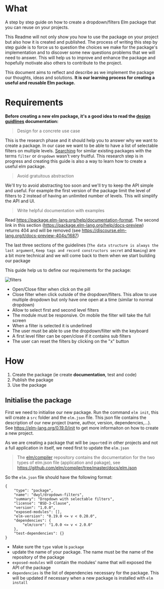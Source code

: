 # What

A step by step guide on how to create a dropdown/filters
Elm package that you can reuse on your projects.

This Readme will not only show you how to use the package on your project but
also how it is created and published.
The process of writing this step by step guide
is to force us to question the choices we make for the package's implementation
and to discover some new questions problems that we will need to answer.
This will help us to improve and enhance the package and
hopefully motivate also others to contribute to the project.

This document aims to reflect and describe as we implement the package our thoughts, ideas and solutions. **It is our learning process for creating a useful and reusable Elm package.**

# Requirements

**Before creating a new elm package, it's a good idea to read the
[design guidlines](https://package.elm-lang.org/help/design-guidelines) documentation:**

> Design for a concrete use case

This is the research phase and it should help you to answer why
we want to create a package. In our case we want to be able to
have a list of selectable filters on multiple levels.
[Searching](https://package.elm-lang.org/) for similar existing packages with the terms
`filter` or `dropdown` wasn't very fruitful.
This research step is in progress and creating this guide is also a way to learn
how to create a useful elm package.

> Avoid gratuitous abstraction

We'll try to avoid abstracting too soon and we'll try to keep the API simple and useful.
For example the first version of the package limit the level of filters to 2
instead of having an unlimited number of levels. This will simplify the API and UI.

> Write helpful documentation with examples

Read https://package.elm-lang.org/help/documentation-format.
The second link in this section (https://package.elm-lang.org/help/docs-preview) returns 404
and will be removed (see https://discourse.elm-lang.org/t/docs-preview-404s/1687)

The last three sections of the guidelines
(`The data structure is always the last argument`, `Keep tags and record constructors secret` and `Naming`)
are a bit more technical and we will come back to them when we start building our package

This guide help us to define our requirements for the package:

![filters](https://user-images.githubusercontent.com/6057298/49383414-9409ae80-f710-11e8-9a00-e092bbf4ad29.png)

- Open/Close filter when click on the pill
- Close filter when click outside of the dropdown/filters.
  This allow to use multiple dropdown but only have one open at a time (similar to normal dropdown)
- Allow to select first and second level filters
- The module must be responsive. On mobile the filter will take the full screen
- When a filter is selected it is underlined
- The user must be able to use the dropdown/filter with the keyboard
- A first level filter can be open/close if it contains sub filters
- The user can reset the filters by clicking on the "x" button



# How

1. Create the package (ie create **documentation**, test and code)
2. Publish the package
3. Use the package

## Initialise the package

First we need to initialise our new package. Run the command `elm init`, this will create a `src` folder and the `elm.json` file.
This json file contains the description of our new project (name, author, version, dependencies,...). See https://elm-lang.org/0.19.0/init
to get more informaiton on how to create a new project.

As we are creating a package that will be `import`ed in other projects and not a full application in itself, we need first to update the `elm.json`

> The [elm/compiler](https://github.com/elm/compiler) repository contains the documentation for the two types of elm.json file (application and pakage), see https://github.com/elm/compiler/tree/master/docs/elm.json


So the `elm.json` file should have the following format:
```
{
    "type": "package",
    "name": "dwyl/dropdown-filters",
    "summary": "Dropdown with selectable filters",
    "license": "BSD-3-Clause",
    "version": "1.0.0",
    "exposed-modules": [],
    "elm-version": "0.19.0 <= v < 0.20.0",
    "dependencies": {
        "elm/core": "1.0.0 <= v < 2.0.0"
    },
    "test-dependencies": {}
}
```

- Make sure the `type` value is `package`
- update the name of your package. The name must be the name of the repository of the package
- `exposed-modules` will contain the modules' name that will exposed the API of the package
- `dependencies` is the list of dependencies necessary for the package. This will be updated if necessary when a new package is installed with `elm install`
